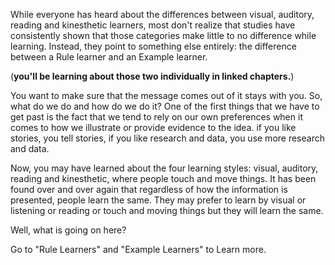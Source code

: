While everyone has heard about the differences between visual, auditory, reading and kinesthetic learners, most don't realize that studies have consistently shown that those categories make little to no difference while learning. Instead, they point to something else entirely: the difference between a Rule learner and an Example learner.

(**you'll be learning about those two individually in linked chapters.**)

You want to make sure that the message comes out of it stays with you. So, what do we do and how do we do it? One of the first things that we have to get past is the fact that we tend to rely on our own preferences when it comes to how we illustrate or provide evidence to the idea. if you like stories, you tell stories, if you like research and data, you use more research and data.

Now, you may have learned about the four learning styles: visual, auditory, reading and kinesthetic, where people touch and move things. It has been found over and over again that regardless of how the information is presented, people learn the same. They may prefer to learn by visual or listening or reading or touch and moving things but they will learn the same.

Well, what is going on here?

Go to "Rule Learners" and "Example Learners" to Learn more.